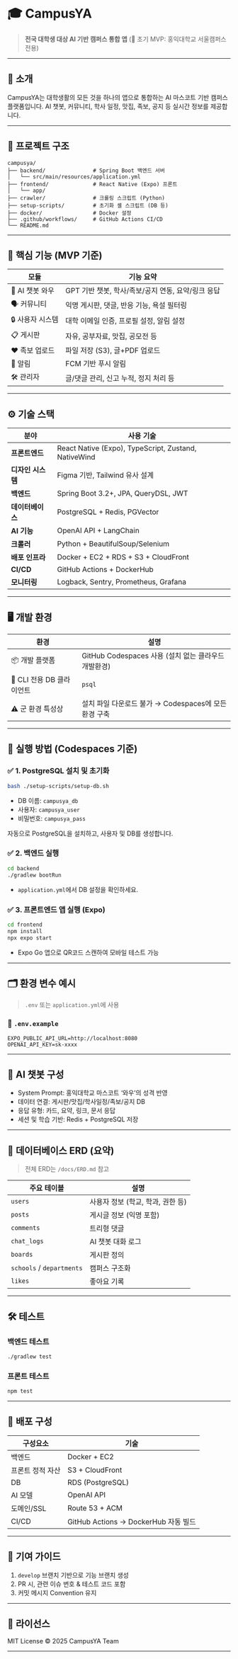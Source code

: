 
# 🎓 CampusYA

> **전국 대학생 대상 AI 기반 캠퍼스 통합 앱**
> (🚀 초기 MVP: 홍익대학교 서울캠퍼스 전용)

---

## 📌 소개

CampusYA는 대학생활의 모든 것을 하나의 앱으로 통합하는 AI 마스코트 기반 캠퍼스 플랫폼입니다.
AI 챗봇, 커뮤니티, 학사 일정, 맛집, 족보, 공지 등 실시간 정보를 제공합니다.

---

## 🧱 프로젝트 구조

```
campusya/
├── backend/               # Spring Boot 백엔드 서버
│   └── src/main/resources/application.yml
├── frontend/              # React Native (Expo) 프론트
│   └── app/
├── crawler/               # 크롤링 스크립트 (Python)
├── setup-scripts/         # 초기화 셸 스크립트 (DB 등)
├── docker/                # Docker 설정
├── .github/workflows/     # GitHub Actions CI/CD
└── README.md
```

---

## 🧩 핵심 기능 (MVP 기준)

| 모듈          | 기능 요약                            |
| ----------- | -------------------------------- |
| 🤖 AI 챗봇 와우 | GPT 기반 챗봇, 학사/족보/공지 연동, 요약/링크 응답 |
| 🗣 커뮤니티     | 익명 게시판, 댓글, 반응 기능, 욕설 필터링        |
| 🔒 사용자 시스템  | 대학 이메일 인증, 프로필 설정, 알림 설정         |
| 📋 게시판      | 자유, 공부자료, 맛집, 공모전 등              |
| ❤️ 족보 업로드   | 파일 저장 (S3), 글+PDF 업로드            |
| 📡 알림       | FCM 기반 푸시 알림                     |
| 🛠 관리자      | 글/댓글 관리, 신고 누적, 정지 처리 등          |

---

## ⚙️ 기술 스택

| 분야          | 사용 기술                                                |
| ----------- | ---------------------------------------------------- |
| **프론트엔드**   | React Native (Expo), TypeScript, Zustand, NativeWind |
| **디자인 시스템** | Figma 기반, Tailwind 유사 설계                             |
| **백엔드**     | Spring Boot 3.2+, JPA, QueryDSL, JWT                 |
| **데이터베이스**  | PostgreSQL + Redis, PGVector                         |
| **AI 기능**   | OpenAI API + LangChain                               |
| **크롤러**     | Python + BeautifulSoup/Selenium                      |
| **배포 인프라**  | Docker + EC2 + RDS + S3 + CloudFront                 |
| **CI/CD**   | GitHub Actions + DockerHub                           |
| **모니터링**    | Logback, Sentry, Prometheus, Grafana                 |

---

## 🖥 개발 환경

| 환경                 | 설명                                     |
| ------------------ | -------------------------------------- |
| 📦 개발 플랫폼          | GitHub Codespaces 사용 (설치 없는 클라우드 개발환경) |
| 🔐 CLI 전용 DB 클라이언트 | `psql`                                 |
| ⚠️ 군 환경 특성상        | 설치 파일 다운로드 불가 → Codespaces에 모든 환경 구축   |

---

## 🚀 실행 방법 (Codespaces 기준)

### ✅ 1. PostgreSQL 설치 및 초기화

```bash
bash ./setup-scripts/setup-db.sh
```

* DB 이름: `campusya_db`
* 사용자: `campusya_user`
* 비밀번호: `campusya_pass`

자동으로 PostgreSQL을 설치하고, 사용자 및 DB를 생성합니다.

### ✅ 2. 백엔드 실행

```bash
cd backend
./gradlew bootRun
```

* `application.yml`에서 DB 설정을 확인하세요.

### ✅ 3. 프론트엔드 앱 실행 (Expo)

```bash
cd frontend
npm install
npx expo start
```

* Expo Go 앱으로 QR코드 스캔하여 모바일 테스트 가능

---

## 🗂 환경 변수 예시

> `.env` 또는 `application.yml`에 사용

### 🔧 `.env.example`

```
EXPO_PUBLIC_API_URL=http://localhost:8080
OPENAI_API_KEY=sk-xxxx
```

---

## 🧠 AI 챗봇 구성

* System Prompt: 홍익대학교 마스코트 ‘와우’의 성격 반영
* 데이터 연결: 게시판/맛집/학사일정/족보/공지 DB
* 응답 유형: 카드, 요약, 링크, 문서 응답
* 세션 및 학습 기반: Redis + PostgreSQL 저장

---

## 💾 데이터베이스 ERD (요약)

> 전체 ERD는 `/docs/ERD.md` 참고

| 주요 테이블                    | 설명                    |
| ------------------------- | --------------------- |
| `users`                   | 사용자 정보 (학교, 학과, 권한 등) |
| `posts`                   | 게시글 정보 (익명 포함)        |
| `comments`                | 트리형 댓글                |
| `chat_logs`               | AI 챗봇 대화 로그           |
| `boards`                  | 게시판 정의                |
| `schools` / `departments` | 캠퍼스 구조화               |
| `likes`                   | 좋아요 기록                |

---

## 🛠️ 테스트

### 백엔드 테스트

```bash
./gradlew test
```

### 프론트 테스트

```bash
npm test
```

---

## 🚢 배포 구성

| 구성요소      | 기술                               |
| --------- | -------------------------------- |
| 백엔드       | Docker + EC2                     |
| 프론트 정적 자산 | S3 + CloudFront                  |
| DB        | RDS (PostgreSQL)                 |
| AI 모델     | OpenAI API                       |
| 도메인/SSL   | Route 53 + ACM                   |
| CI/CD     | GitHub Actions → DockerHub 자동 빌드 |

---

## 📌 기여 가이드

1. `develop` 브랜치 기반으로 기능 브랜치 생성
2. PR 시, 관련 이슈 번호 & 테스트 코드 포함
3. 커밋 메시지 Convention 유지

---

## 🪪 라이선스

MIT License © 2025 CampusYA Team

---

